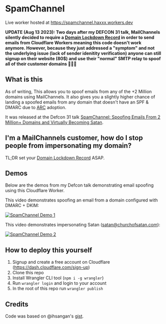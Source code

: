 # SpamChannel

Live worker hosted at https://spamchannel.haxxx.workers.dev

**UPDATE (Aug 13 2023): Two days after my DEFCON 31 talk, MailChannels silently decided to require a [Domain Lockdown Record](https://support.mailchannels.com/hc/en-us/articles/16918954360845) in order to send emails from Cloudflare Workers meaning this code doesn't work anymore. However, because they just addressed a "symptom" and not the underlying issue (lack of sender idenitity verification) anyone can still signup on their website (80$) and use their "normal" SMTP relay to spoof all of their customer domains 🤷🏻‍♂️**

## What is this

As of writing, This allows you to spoof emails from any of the +2 Million domains using MailChannels. It also gives you a slightly higher chance of landing a spoofed emails from any domain that doesn't have an SPF & DMARC due to [ARC](https://www.rfc-editor.org/rfc/rfc8617.html#) adoption.

It was released at the Defcon 31 talk [SpamChannel: Spoofing Emails From 2 Million+ Domains and Virtually Becoming Satan](https://forum.defcon.org/node/245722).

## I'm a MailChannels customer, how do I stop people from impersonating my domain?

TL;DR set your [Domain Lockdown Record](https://support.mailchannels.com/hc/en-us/articles/16918954360845) ASAP.

## Demos

Below are the demos from my Defcon talk demonstrating email spoofing using this Cloudflare Worker.

This video demonstrates spoofing an email from a domain configured with DMARC + DKIM:

[![SpamChannel Demo 1](http://img.youtube.com/vi/eODw4t4WaCw/0.jpg)](https://youtu.be/eODw4t4WaCw "SpamChannel: Spoofing email from a domain with DMARC + DKIM")


This video demonstrates impersonating Satan (satan@churchofsatan.com):

[![SpamChannel Demo 2](http://img.youtube.com/vi/61PIOBp30vA/0.jpg)](https://youtu.be/61PIOBp30vA "SpamChannel: Impersonating Satan")

## How to deploy this yourself

1. Signup and create a free account on Cloudflare (https://dash.cloudflare.com/sign-up)
2. Clone this repo
3. Install Wrangler CLI tool (`npm i -g wrangler`)
4. Run `wrangler login` and login to your account
5. In the root of this repo run `wrangler publish`

## Credits

Code was based on @ihsangan's [gist](https://gist.github.com/ihsangan/6111b59b9a7b022b5897d28d8454ad8d).
